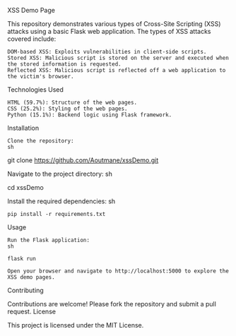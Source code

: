 XSS Demo Page

This repository demonstrates various types of Cross-Site Scripting (XSS) attacks using a basic Flask web application. The types of XSS attacks covered include:

    DOM-based XSS: Exploits vulnerabilities in client-side scripts.
    Stored XSS: Malicious script is stored on the server and executed when the stored information is requested.
    Reflected XSS: Malicious script is reflected off a web application to the victim's browser.

Technologies Used

    HTML (59.7%): Structure of the web pages.
    CSS (25.2%): Styling of the web pages.
    Python (15.1%): Backend logic using Flask framework.

Installation

    Clone the repository:
    sh

git clone https://github.com/Aoutmane/xssDemo.git

Navigate to the project directory:
sh

cd xssDemo

Install the required dependencies:
sh

    pip install -r requirements.txt

Usage

    Run the Flask application:
    sh

    flask run

    Open your browser and navigate to http://localhost:5000 to explore the XSS demo pages.

Contributing

Contributions are welcome! Please fork the repository and submit a pull request.
License

This project is licensed under the MIT License.

